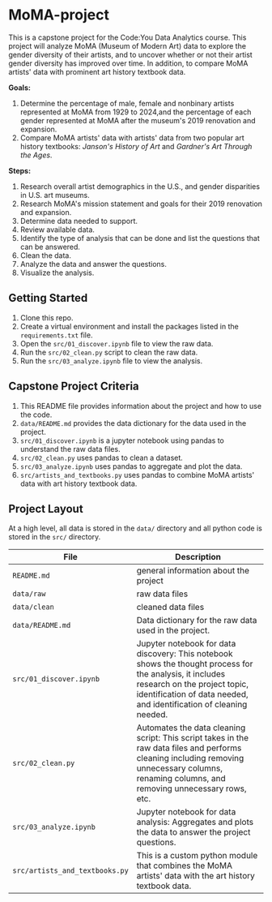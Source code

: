 # MoMA-project
This is a capstone project for the Code:You Data Analytics course. This project will analyze MoMA (Museum of Modern Art) data to explore the gender diversity of their artists, and to uncover whether or not their artist gender diversity has improved over time. In addition, to compare MoMA artists' data with prominent art history textbook data. 

**Goals:**
1. Determine the percentage of male, female and nonbinary artists represented at MoMA from 1929 to 2024,and the percentage of each gender represented at MoMA after the museum's 2019 renovation and expansion. 
2. Compare MoMA artists' data with artists' data from two popular art history textbooks: *Janson's History of Art* and *Gardner's Art Through the Ages*.

**Steps:**
1. Research overall artist demographics in the U.S., and gender disparities in U.S. art museums.
2. Research MoMA's mission statement and goals for their 2019 renovation and expansion. 
3. Determine data needed to support.
4. Review available data.
5. Identify the type of analysis that can be done and list the questions that can be answered.
6. Clean the data.
7. Analyze the data and answer the questions.
8. Visualize the analysis.

## Getting Started

1. Clone this repo.
2. Create a virtual environment and install the packages listed in the `requirements.txt` file.
3. Open the `src/01_discover.ipynb` file to view the raw data.
4. Run the `src/02_clean.py` script to clean the raw data.
5. Run the `src/03_analyze.ipynb` file to view the analysis.

## Capstone Project Criteria

1. This README file provides information about the project and how to use the code.
2. `data/README.md` provides the data dictionary for the data used in the project.
3. `src/01_discover.ipynb` is a jupyter notebook using pandas to understand the raw data files.
4. `src/02_clean.py` uses pandas to clean a dataset.
5. `src/03_analyze.ipynb` uses pandas to aggregate and plot the data.
6. `src/artists_and_textbooks.py` uses pandas to combine MoMA artists' data with art history textbook data.

## Project Layout

At a high level, all data is stored in the `data/` directory and all python code is stored in the `src/` directory.

| File | Description |
| ---- | ----------- |
| `README.md` | general information about the project |
| `data/raw` | raw data files |
| `data/clean` | cleaned data files |
| `data/README.md` | Data dictionary for the raw data used in the project. |
| `src/01_discover.ipynb` | Jupyter notebook for data discovery: This notebook shows the thought process for the analysis, it includes research on the project topic, identification of data needed, and identification of cleaning needed. |
| `src/02_clean.py` | Automates the data cleaning script: This script takes in the raw data files and performs cleaning including removing unnecessary columns, renaming columns, and removing unnecessary rows, etc. |
| `src/03_analyze.ipynb` | Jupyter notebook for data analysis: Aggregates and plots the data to answer the project questions. |
| `src/artists_and_textbooks.py` | This is a custom python module that combines the MoMA artists' data with the art history textbook data. 

